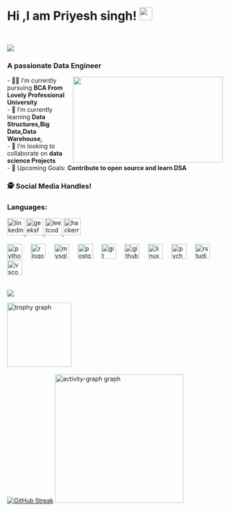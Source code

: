 

# Hi ,I am Priyesh singh! <img src="https://raw.githubusercontent.com/debdutgoswami/debdutgoswami/master/assets/gifs/Hi.gif" width="30px">
<br>

![](https://komarev.com/ghpvc/?username=mrpriyesh01&color=blue)<br>
### A passionate Data Engineer<br>
<div align="center">
  <img height="200" src="https://camo.githubusercontent.com/19db51af5f90f1b152bc0b9078f5fe97053955be5074f03f17019c70345bdcdb/68747470733a2f2f6d69726f2e6d656469756d2e636f6d2f6d61782f313336302f302a37513379765349765f7430696f4a2d5a2e676966" width= "350" align=right />
</div>
- 👨‍🏭 I’m currently pursuing <b>BCA  From Lovely Professional University</b> <br>
- 🏫 I’m currently learning <b>Data Structures,Big Data,Data Warehouse,</b> <br>
- 🙌 I’m looking to collaborate on <b>data science Projects</b> <br>
- 🥅 Upcoming Goals: <b>Contribute to open source and learn DSA </b> <br>

### 🕵 Social Media Handles!<br>


### Languages: 
<div align="left"><div align="left">
  <a href="https://www.linkedin.com/in/htppriyesh" target="_blank">
    <img src="https://img.shields.io/static/v1?message=LinkedIn&logo=linkedin&label=&color=0077B5&logoColor=white&labelColor=&style=for-the-badge" height="40" alt="linkedin logo"  />
  </a>
  <a href="https://www.geeksforgeeks.org/user/mrpriye1eoo/" target="_blank">
    <img src="https://img.shields.io/static/v1?message=geeksforgeeks&logo=geeksforgeeks&label=&color=7289DA&logoColor=white&labelColor=&style=for-the-badge" height="40" alt="geeksforgeeks logo"  />
  </a>
  <a href="https://leetcode.com/u/mrpriyesh037/" target="_blank">
    <img src="https://img.shields.io/static/v1?message=leetcode&logo=leetcode&label=&color=7289DA&logoColor=white&labelColor=&style=for-the-badge" height="40" alt="leetcode logo"  />
  </a>
  <a href="https://www.hackerrank.com/profile/mrpriyesh037/" target="_blank">
    <img src="https://img.shields.io/static/v1?message=HackerRank&logo=hackerrank&label=&color=2EC866&logoColor=white&labelColor=&style=for-the-badge" height="40" alt="hackerrank logo"  />
  </a>
</div>
<br>

  

  <img src="https://img.shields.io/badge/Python-3776AB?logo=python&logoColor=white&style=for-the-badge" height="35" alt="python logo"  />
  <img width="12" />
  <img src="https://img.shields.io/badge/R-276DC3?logo=r&logoColor=white&style=for-the-badge" height="35" alt="r logo"  />
  <img width="12" />
  <img src="https://img.shields.io/badge/MySQL-4479A1?logo=mysql&logoColor=white&style=for-the-badge" height="35" alt="mysql logo"  />
  <img width="12" />
  <img src="https://img.shields.io/badge/PostgreSQL-4169E1?logo=postgresql&logoColor=white&style=for-the-badge" height="35" alt="postgresql logo"  />
  <img width="12" />
  <img src="https://img.shields.io/badge/Git-F05032?logo=git&logoColor=white&style=for-the-badge" height="35" alt="git logo"  />
  <img width="12" />
  <img src="https://img.shields.io/badge/GitHub-181717?logo=github&logoColor=white&style=for-the-badge" height="35" alt="github logo"  />
  <img width="12" />
  <img src="https://img.shields.io/badge/Linux-FCC624?logo=linux&logoColor=black&style=for-the-badge" height="35" alt="linux logo"  />
  <img width="12" />
  <img src="https://img.shields.io/badge/PyCharm-000000?logo=pycharm&logoColor=white&style=for-the-badge" height="35" alt="pycharm logo"  />
  <img width="12" />
  <img src="https://img.shields.io/badge/RStudio-75AADB?logo=rstudio&logoColor=black&style=for-the-badge" height="35" alt="rstudio logo"  />
  <img width="12" />
  <img src="https://img.shields.io/badge/Visual Studio Code-007ACC?logo=visualstudiocode&logoColor=white&style=for-the-badge" height="35" alt="vscode logo"  />
  <img width="12" />
</div>
<br>

 <a href="https://github.com/mrpriyesh01/github-readme-stats"><img align="center" src="https://github-readme-stats.vercel.app/api/top-langs/?username=mrpriyesh01&layout=compact&theme=buefy&hide_border=true" /></a>


 
  <img src="https://github-profile-trophy.vercel.app?username=mrpriyesh01&theme=darkhub&column=-1&row=1&margin-w=8&margin-h=8&no-bg=false&no-frame=false&order=4" height="150" alt="trophy graph"  /><br><br>
 [![GitHub Streak](https://github-readme-streak-stats.herokuapp.com?user=mrpriyesh01)](https://git.io/streak-stats)
  <img src="https://github-readme-activity-graph.vercel.app/graph?username=mrpriyesh01&radius=16&theme=redical&area=true&order=5" height="300" alt="activity-graph graph"  />
</div>





